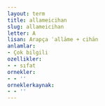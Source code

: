 ```yaml
---
layout: term
title: allameicihan
slug: allameicihan
letter: A
lisan: Arapça ʿallāme + cihān
anlamlar:
- Çok bilgili
ozellikler:
- - sıfat
ornekler:
- - ''
orneklerkaynak:
- - ''
---
```

